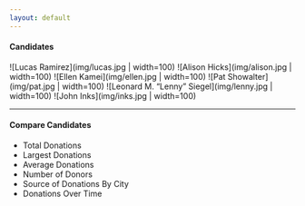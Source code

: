 ```yaml
---
layout: default
---
```


#### Candidates
![Lucas Ramirez](img/lucas.jpg | width=100)
![Alison Hicks](img/alison.jpg | width=100)
![Ellen Kamei](img/ellen.jpg | width=100)
![Pat Showalter](img/pat.jpg | width=100)
![Leonard M. “Lenny” Siegel](img/lenny.jpg | width=100)
![John Inks](img/inks.jpg | width=100)

* * *

#### Compare Candidates

*   Total Donations
*   Largest Donations
*	Average Donations
*	Number of Donors
*   Source of Donations By City
* 	Donations Over Time
